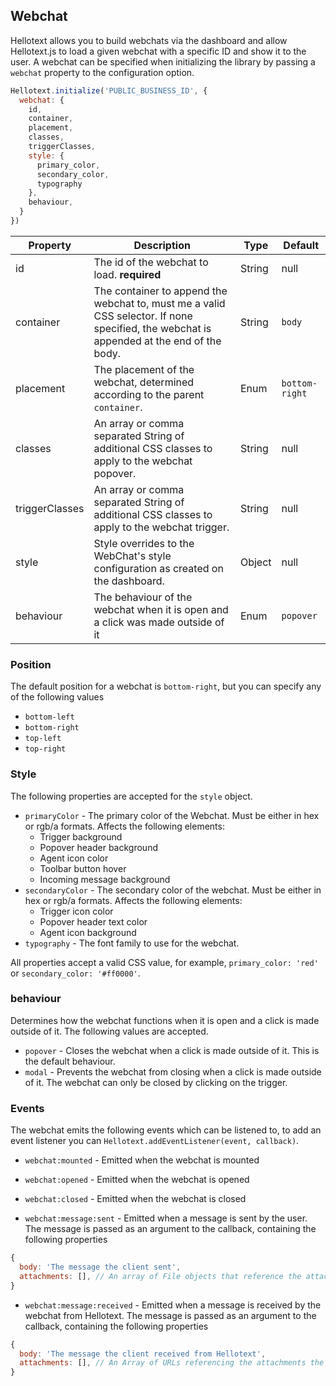 ## Webchat

Hellotext allows you to build webchats via the dashboard and allow Hellotext.js to load a given webchat with 
a specific ID and show it to the user. A webchat can be specified when initializing the library by passing a `webchat` property
to the configuration option.

```js
Hellotext.initialize('PUBLIC_BUSINESS_ID', {
  webchat: {
    id,
    container,
    placement,
    classes,
    triggerClasses,
    style: {
      primary_color,
      secondary_color,
      typography
    },
    behaviour,
  }
})
```

| Property       | Description                                                                                                                              | Type   | Default        |
|----------------|------------------------------------------------------------------------------------------------------------------------------------------|--------|----------------|
| id             | The id of the webchat to load. **required**                                                                                              | String | null           |
| container      | The container to append the webchat to, must me a valid CSS selector. If none specified, the webchat is appended at the end of the body. | String | `body`         |
| placement      | The placement of the webchat, determined according to the parent `container`.                                                            | Enum   | `bottom-right` |
| classes        | An array or comma separated String of additional CSS classes to apply to the webchat popover.                                            | String | null           |
| triggerClasses | An array or comma separated String of additional CSS classes to apply to the webchat trigger.                                            | String | null           |
| style          | Style overrides to the WebChat's style configuration as created on the dashboard.                                                        | Object | null           |
| behaviour      | The behaviour of the webchat when it is open and a click was made outside of it                                                          | Enum   | `popover`      |

### Position 

The default position for a webchat is `bottom-right`, but you can specify any of the following values 

- `bottom-left`
- `bottom-right`
- `top-left`
- `top-right`

### Style 

The following properties are accepted for the `style` object.

- `primaryColor` - The primary color of the Webchat. Must be either in hex or rgb/a formats. Affects the following elements:
  - Trigger background
  - Popover header background
  - Agent icon color
  - Toolbar button hover
  - Incoming message background
- `secondaryColor` - The secondary color of the webchat. Must be either in hex or rgb/a formats. Affects the following elements:
  - Trigger icon color
  - Popover header text color
  - Agent icon background
- `typography` - The font family to use for the webchat.

All properties accept a valid CSS value, for example, `primary_color: 'red'` or `secondary_color: '#ff0000'`.

### behaviour

Determines how the webchat functions when it is open and a click is made outside of it. The following values are accepted.

- `popover` - Closes the webchat when a click is made outside of it. This is the default behaviour.
- `modal` - Prevents the webchat from closing when a click is made outside of it. The webchat can only be closed by clicking on the trigger.

### Events 

The webchat emits the following events which can be listened to, to add an event listener you can `Hellotext.addEventListener(event, callback)`.

- `webchat:mounted` - Emitted when the webchat is mounted
- `webchat:opened` - Emitted when the webchat is opened
- `webchat:closed` - Emitted when the webchat is closed

- `webchat:message:sent` - Emitted when a message is sent by the user. The message is passed as an argument to the callback, containing the following properties

```javascript
{
  body: 'The message the client sent',
  attachments: [], // An array of File objects that reference the attachments the user sent.
}
```

- `webchat:message:received` - Emitted when a message is received by the webchat from Hellotext. The message is passed as an argument to the callback, containing the following properties

```javascript
{
  body: 'The message the client received from Hellotext',
  attachments: [], // An Array of URLs referencing the attachments the user received.
}
```
